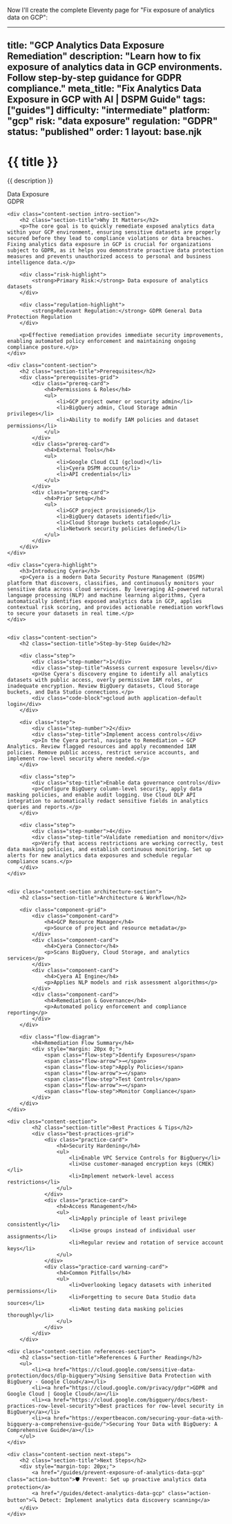 Now I'll create the complete Eleventy page for "Fix exposure of analytics data on GCP":

---
title: "GCP Analytics Data Exposure Remediation"
description: "Learn how to fix exposure of analytics data in GCP environments. Follow step-by-step guidance for GDPR compliance."
meta_title: "Fix Analytics Data Exposure in GCP with AI | DSPM Guide"
tags: ["guides"]
difficulty: "intermediate"
platform: "gcp"
risk: "data exposure"
regulation: "GDPR"
status: "published"
order: 1
layout: base.njk
---

<div class="container">
    <div class="header">
        <h1>{{ title }}</h1>
        <p>{{ description }}</p>
        <div class="badge">Data Exposure</div>
        <div class="badge regulation">GDPR</div>
    </div>

    <div class="content-section intro-section">
        <h2 class="section-title">Why It Matters</h2>
        <p>The core goal is to quickly remediate exposed analytics data within your GCP environment, ensuring sensitive datasets are properly secured before they lead to compliance violations or data breaches. Fixing analytics data exposure in GCP is crucial for organizations subject to GDPR, as it helps you demonstrate proactive data protection measures and prevents unauthorized access to personal and business intelligence data.</p>
        
        <div class="risk-highlight">
            <strong>Primary Risk:</strong> Data exposure of analytics datasets
        </div>
        
        <div class="regulation-highlight">
            <strong>Relevant Regulation:</strong> GDPR General Data Protection Regulation
        </div>
        
        <p>Effective remediation provides immediate security improvements, enabling automated policy enforcement and maintaining ongoing compliance posture.</p>
    </div>

    <div class="content-section">
        <h2 class="section-title">Prerequisites</h2>
        <div class="prerequisites-grid">
            <div class="prereq-card">
                <h4>Permissions & Roles</h4>
                <ul>
                    <li>GCP project owner or security admin</li>
                    <li>BigQuery admin, Cloud Storage admin privileges</li>
                    <li>Ability to modify IAM policies and dataset permissions</li>
                </ul>
            </div>
            <div class="prereq-card">
                <h4>External Tools</h4>
                <ul>
                    <li>Google Cloud CLI (gcloud)</li>
                    <li>Cyera DSPM account</li>
                    <li>API credentials</li>
                </ul>
            </div>
            <div class="prereq-card">
                <h4>Prior Setup</h4>
                <ul>
                    <li>GCP project provisioned</li>
                    <li>BigQuery datasets identified</li>
                    <li>Cloud Storage buckets cataloged</li>
                    <li>Network security policies defined</li>
                </ul>
            </div>
        </div>
    </div>
	
    <div class="cyera-highlight">
        <h3>Introducing Cyera</h3>
        <p>Cyera is a modern Data Security Posture Management (DSPM) platform that discovers, classifies, and continuously monitors your sensitive data across cloud services. By leveraging AI-powered natural language processing (NLP) and machine learning algorithms, Cyera automatically identifies exposed analytics data in GCP, applies contextual risk scoring, and provides actionable remediation workflows to secure your datasets in real time.</p>
    </div>
	

    <div class="content-section">
        <h2 class="section-title">Step-by-Step Guide</h2>
        
        <div class="step">
            <div class="step-number">1</div>
            <div class="step-title">Assess current exposure levels</div>
            <p>Use Cyera's discovery engine to identify all analytics datasets with public access, overly permissive IAM roles, or inadequate encryption. Review BigQuery datasets, Cloud Storage buckets, and Data Studio connections.</p>
            <div class="code-block">gcloud auth application-default login</div>
        </div>

        <div class="step">
            <div class="step-number">2</div>
            <div class="step-title">Implement access controls</div>
            <p>In the Cyera portal, navigate to Remediation → GCP Analytics. Review flagged resources and apply recommended IAM policies. Remove public access, restrict service accounts, and implement row-level security where needed.</p>
        </div>

        <div class="step">
            <div class="step-title">Enable data governance controls</div>
            <p>Configure BigQuery column-level security, apply data masking policies, and enable audit logging. Use Cloud DLP API integration to automatically redact sensitive fields in analytics queries and reports.</p>
        </div>

        <div class="step">
            <div class="step-number">4</div>
            <div class="step-title">Validate remediation and monitor</div>
            <p>Verify that access restrictions are working correctly, test data masking policies, and establish continuous monitoring. Set up alerts for new analytics data exposures and schedule regular compliance scans.</p>
        </div>
    </div>


    <div class="content-section architecture-section">
        <h2 class="section-title">Architecture & Workflow</h2>
        
        <div class="component-grid">
            <div class="component-card">
                <h4>GCP Resource Manager</h4>
                <p>Source of project and resource metadata</p>
            </div>
            <div class="component-card">
                <h4>Cyera Connector</h4>
                <p>Scans BigQuery, Cloud Storage, and analytics services</p>
            </div>
            <div class="component-card">
                <h4>Cyera AI Engine</h4>
                <p>Applies NLP models and risk assessment algorithms</p>
            </div>
            <div class="component-card">
                <h4>Remediation & Governance</h4>
                <p>Automated policy enforcement and compliance reporting</p>
            </div>
        </div>

        <div class="flow-diagram">
            <h4>Remediation Flow Summary</h4>
            <div style="margin: 20px 0;">
                <span class="flow-step">Identify Exposures</span>
                <span class="flow-arrow">→</span>
                <span class="flow-step">Apply Policies</span>
                <span class="flow-arrow">→</span>
                <span class="flow-step">Test Controls</span>
                <span class="flow-arrow">→</span>
                <span class="flow-step">Monitor Compliance</span>
            </div>
        </div>
    </div>

	<div class="content-section">
	        <h2 class="section-title">Best Practices & Tips</h2>
	        <div class="best-practices-grid">
	            <div class="practice-card">
	                <h4>Security Hardening</h4>
	                <ul>
	                    <li>Enable VPC Service Controls for BigQuery</li>
	                    <li>Use customer-managed encryption keys (CMEK)</li>
	                    <li>Implement network-level access restrictions</li>
	                </ul>
	            </div>
	            <div class="practice-card">
	                <h4>Access Management</h4>
	                <ul>
	                    <li>Apply principle of least privilege consistently</li>
	                    <li>Use groups instead of individual user assignments</li>
	                    <li>Regular review and rotation of service account keys</li>
	                </ul>
	            </div>
	            <div class="practice-card warning-card">
	                <h4>Common Pitfalls</h4>
	                <ul>
	                    <li>Overlooking legacy datasets with inherited permissions</li>
	                    <li>Forgetting to secure Data Studio data sources</li>
	                    <li>Not testing data masking policies thoroughly</li>
	                </ul>
	            </div>
	        </div>
	    </div>

    <div class="content-section references-section">
        <h2 class="section-title">References & Further Reading</h2>
        <ul>
            <li><a href="https://cloud.google.com/sensitive-data-protection/docs/dlp-bigquery">Using Sensitive Data Protection with BigQuery - Google Cloud</a></li>
            <li><a href="https://cloud.google.com/privacy/gdpr">GDPR and Google Cloud | Google Cloud</a></li>
            <li><a href="https://cloud.google.com/bigquery/docs/best-practices-row-level-security">Best practices for row-level security in BigQuery</a></li>
            <li><a href="https://expertbeacon.com/securing-your-data-with-bigquery-a-comprehensive-guide/">Securing Your Data with BigQuery: A Comprehensive Guide</a></li>
        </ul>
    </div>

    <div class="content-section next-steps">
        <h2 class="section-title">Next Steps</h2>
        <div style="margin-top: 20px;">
            <a href="/guides/prevent-exposure-of-analytics-data-gcp" class="action-button">🛡️ Prevent: Set up proactive analytics data protection</a>
            <a href="/guides/detect-analytics-data-gcp" class="action-button">🔍 Detect: Implement analytics data discovery scanning</a>
        </div>
    </div>
</div>